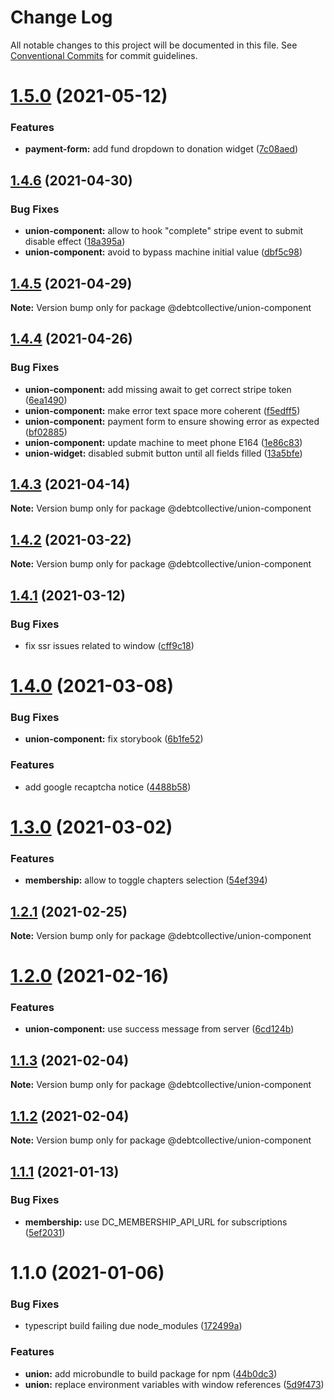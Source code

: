 # Change Log

All notable changes to this project will be documented in this file.
See [Conventional Commits](https://conventionalcommits.org) for commit guidelines.

# [1.5.0](https://github.com/debtcollective/packages/compare/@debtcollective/union-component@1.4.6...@debtcollective/union-component@1.5.0) (2021-05-12)


### Features

* **payment-form:** add fund dropdown to donation widget ([7c08aed](https://github.com/debtcollective/packages/commit/7c08aed))





## [1.4.6](https://github.com/debtcollective/packages/compare/@debtcollective/union-component@1.4.5...@debtcollective/union-component@1.4.6) (2021-04-30)


### Bug Fixes

* **union-component:** allow to hook "complete" stripe event to submit disable effect ([18a395a](https://github.com/debtcollective/packages/commit/18a395a))
* **union-component:** avoid to bypass machine initial value ([dbf5c98](https://github.com/debtcollective/packages/commit/dbf5c98))





## [1.4.5](https://github.com/debtcollective/packages/compare/@debtcollective/union-component@1.4.4...@debtcollective/union-component@1.4.5) (2021-04-29)

**Note:** Version bump only for package @debtcollective/union-component





## [1.4.4](https://github.com/debtcollective/packages/compare/@debtcollective/union-component@1.4.3...@debtcollective/union-component@1.4.4) (2021-04-26)


### Bug Fixes

* **union-component:** add missing await to get correct stripe token ([6ea1490](https://github.com/debtcollective/packages/commit/6ea1490))
* **union-component:** make error text space more coherent ([f5edff5](https://github.com/debtcollective/packages/commit/f5edff5))
* **union-component:** payment form to ensure showing error as expected ([bf02885](https://github.com/debtcollective/packages/commit/bf02885))
* **union-component:** update machine to meet phone E164 ([1e86c83](https://github.com/debtcollective/packages/commit/1e86c83))
* **union-widget:** disabled submit button until all fields filled ([13a5bfe](https://github.com/debtcollective/packages/commit/13a5bfe))





## [1.4.3](https://github.com/debtcollective/packages/compare/@debtcollective/union-component@1.4.2...@debtcollective/union-component@1.4.3) (2021-04-14)

**Note:** Version bump only for package @debtcollective/union-component





## [1.4.2](https://github.com/debtcollective/packages/compare/@debtcollective/union-component@1.4.1...@debtcollective/union-component@1.4.2) (2021-03-22)

**Note:** Version bump only for package @debtcollective/union-component





## [1.4.1](https://github.com/debtcollective/packages/compare/@debtcollective/union-component@1.4.0...@debtcollective/union-component@1.4.1) (2021-03-12)


### Bug Fixes

* fix ssr issues related to window ([cff9c18](https://github.com/debtcollective/packages/commit/cff9c18))





# [1.4.0](https://github.com/debtcollective/packages/compare/@debtcollective/union-component@1.3.0...@debtcollective/union-component@1.4.0) (2021-03-08)


### Bug Fixes

* **union-component:** fix storybook ([6b1fe52](https://github.com/debtcollective/packages/commit/6b1fe52))


### Features

* add google recaptcha notice ([4488b58](https://github.com/debtcollective/packages/commit/4488b58))





# [1.3.0](https://github.com/debtcollective/packages/compare/@debtcollective/union-component@1.2.1...@debtcollective/union-component@1.3.0) (2021-03-02)


### Features

* **membership:** allow to toggle chapters selection ([54ef394](https://github.com/debtcollective/packages/commit/54ef394))





## [1.2.1](https://github.com/debtcollective/packages/compare/@debtcollective/union-component@1.2.0...@debtcollective/union-component@1.2.1) (2021-02-25)

**Note:** Version bump only for package @debtcollective/union-component





# [1.2.0](https://github.com/debtcollective/packages/compare/@debtcollective/union-component@1.1.3...@debtcollective/union-component@1.2.0) (2021-02-16)


### Features

* **union-component:** use success message from server ([6cd124b](https://github.com/debtcollective/packages/commit/6cd124b))





## [1.1.3](https://github.com/debtcollective/packages/compare/@debtcollective/union-component@1.1.2...@debtcollective/union-component@1.1.3) (2021-02-04)

**Note:** Version bump only for package @debtcollective/union-component





## [1.1.2](https://github.com/debtcollective/packages/compare/@debtcollective/union-component@1.1.1...@debtcollective/union-component@1.1.2) (2021-02-04)

**Note:** Version bump only for package @debtcollective/union-component





## [1.1.1](https://github.com/debtcollective/packages/compare/@debtcollective/union-component@1.1.0...@debtcollective/union-component@1.1.1) (2021-01-13)


### Bug Fixes

* **membership:** use DC_MEMBERSHIP_API_URL for subscriptions ([5ef2031](https://github.com/debtcollective/packages/commit/5ef2031))





# 1.1.0 (2021-01-06)


### Bug Fixes

* typescript build failing due node_modules ([172499a](https://github.com/debtcollective/packages/commit/172499a))


### Features

* **union:** add microbundle to build package for npm ([44b0dc3](https://github.com/debtcollective/packages/commit/44b0dc3))
* **union:** replace environment variables with window references ([5d9f473](https://github.com/debtcollective/packages/commit/5d9f473))
